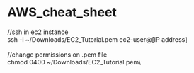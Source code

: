 # AWS_cheat_sheet

//ssh in ec2 instance\
ssh -i ~/Downloads/EC2_Tutorial.pem ec2-user@[IP address]\
\
//change permissions on .pem file\
chmod 0400 ~/Downloads/EC2_Tutorial.pem\
